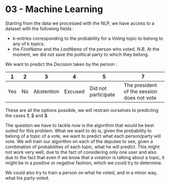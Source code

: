 # 03 - Machine Learning 
Starting from the data we processed with the NLP, we have access to a dataset with the following fields :
- k-entries corresponding to the probability for a *Voting* topic to belong to any of k topics.
- the *FirstName* and the *LastName* of the person who voted. *N.B.* At the moment, we did not save the political party to which they belong.

We want to predict the *Decision* taken by the person : 

|**1** | **2** | **3**      | **4**   | **5**               |                **7**                      |
|------|-------|------------|---------|---------------------|-------------------------------------------|
| Yes  | No    | Abstention | Excused | Did not participate | The president of the session does not vote|


These are all the options possible, we will restrain ourselves to predicting the cases **1**, **2** and **3**.

The question we have to tackle now is the algorithm that would be best suited for this problem. What we want to do is, given the probability to belong of a topic of a vote, we want to predict what each person/party will vote. We will train our algorithm on each of the deputee to see, given a combination of probabilities of each topic, what he will predict. This might not work very well, due to the fact of considering only one user and also due to the fact that even if we know that a votation is talking about a topic, it might be in a *positive* or *negative* fashion, which we could try to determine.

We could also try to train a person on what he voted, and in a minor way, what his party voted.
